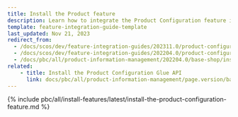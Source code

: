 ```yaml
---
title: Install the Product feature
description: Learn how to integrate the Product Configuration feature into a Spryker project.
template: feature-integration-guide-template
last_updated: Nov 21, 2023
redirect_from:
  - /docs/scos/dev/feature-integration-guides/202311.0/product-configuration-feature-integration.html
  - /docs/scos/dev/feature-integration-guides/202204.0/product-configuration-feature-integration.htm
  - /docs/pbc/all/product-information-management/202204.0/base-shop/install-and-upgrade/install-features/install-the-product-configuration-feature.html
related:
    - title: Install the Product Configuration Glue API
      link: docs/pbc/all/product-information-management/page.version/base-shop/install-and-upgrade/install-glue-api/install-the-product-configuration-glue-api.html
---
```


{% include pbc/all/install-features/latest/install-the-product-configuration-feature.md %} <!-- To edit, see /_includes/pbc/all/install-features/202311.0/install-the-product-configuration-feature.md -->
